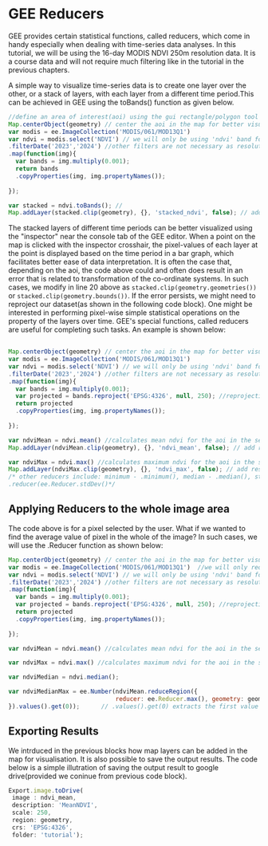 # GEE Reducers

GEE provides certain statistical functions, called reducers, which come in handy especially when dealing with time-series data analyses. In this tutorial, we will be using the 16-day MODIS NDVI 250m resolution data. It is a course data and will not require much filtering like in the tutorial in the previous chapters. 

A simple way to visualize time-series data is to create one layer over the other, or a stack of layers, with each layer
from a different time period.This can be achieved in GEE using the toBands() function as given below.
```Javascript
//define an area of interest(aoi) using the gui rectangle/polygon tool and import it as 'geometry'
Map.centerObject(geometry) // center the aoi in the map for better visualisation
var modis = ee.ImageCollection('MODIS/061/MOD13Q1')  
var ndvi = modis.select('NDVI') // we will only be using 'ndvi' band for this tutorial
.filterDate('2023','2024') //other filters are not necessary as resolution is course in MODIS
.map(function(img){
  var bands = img.multiply(0.001);
  return bands
  .copyProperties(img, img.propertyNames());
  
});

var stacked = ndvi.toBands(); // 
Map.addLayer(stacked.clip(geometry), {}, 'stacked_ndvi', false); // add result to the map for visualisation
```
The stacked layers of different time periods can be better visualized using the "inspector" near the console tab of the GEE editor. When a point on the map is clicked with the inspector crosshair, the pixel-values of each layer at the point is displayed based on the time period in a bar graph, which facilitates better ease of data interpretation. 
It is often the case that, depending on the aoi, the code above could and often does result in an error that is related to transformation of the co-ordinate systems. In such cases, we modify in line 20 above as ```stacked.clip(geometry.geometries())``` or ```stacked.clip(geometry.bounds())```. If the error persists, we might need to reproject our dataset(as shown in the following code block). One might be interested in performing pixel-wise simple statistical operations on the property of the layers over time. GEE's special functions, called reducers are useful for completing such tasks. An example is shown below:
```Javascript
  
Map.centerObject(geometry) // center the aoi in the map for better visualisation
var modis = ee.ImageCollection('MODIS/061/MOD13Q1')  
var ndvi = modis.select('NDVI') // we will only be using 'ndvi' band for this tutorial
.filterDate('2023','2024') //other filters are not necessary as resolution is course in MODIS
.map(function(img){
  var bands = img.multiply(0.001);
  var projected = bands.reproject('EPSG:4326', null, 250); //reprojecting the layer to WGS84 at 250m resolution
  return projected
  .copyProperties(img, img.propertyNames());
  
});

var ndviMean = ndvi.mean() //calculates mean ndvi for the aoi in the selected time period
Map.addLayer(ndviMean.clip(geometry), {}, 'ndvi_mean', false); // add result to the map for visualisation

var ndviMax = ndvi.max() //calculates maximum ndvi for the aoi in the selected time period
Map.addLayer(ndviMax.clip(geometry), {}, 'ndvi_max', false); // add result to the map for visualisation
/* other reducers include: minimum - .minimum(), median - .median(), standard deviation -
.reducer(ee.Reducer.stdDev()*/
```
## Applying Reducers to the whole image area

The code above is for a pixel selected by the user. What if we wanted to find the average value of pixel in the whole of the image?
In such cases, we will use the .Reducer function as shown below:
```Javascript
Map.centerObject(geometry) // center the aoi in the map for better visualisation
var modis = ee.ImageCollection('MODIS/061/MOD13Q1')  //we will only require the NDVI band for this turorial
var ndvi = modis.select('NDVI') // we will only be using 'ndvi' band for this tutorial
.filterDate('2023','2024') //other filters are not necessary as resolution is course in MODIS
.map(function(img){
  var bands = img.multiply(0.001);
  var projected = bands.reproject('EPSG:4326', null, 250); //reprojecting the layer to WGS84 at 250m resolution
  return projected
  .copyProperties(img, img.propertyNames());
  
});

var ndviMean = ndvi.mean() //calculates mean ndvi for the aoi in the selected time period

var ndviMax = ndvi.max() //calculates maximum ndvi for the aoi in the selected time period

var ndviMedian = ndvi.median();

var ndviMedianMax = ee.Number(ndviMean.reduceRegion({
                              reducer: ee.Reducer.max(), geometry: geometry, scale: 250
}).values().get(0));      // .values().get(0) extracts the first value of the output layer while ee.Number converts the resilting output to a numerical value

```
## Exporting Results
We intrduced in the previous blocks how map layers can be added in the map for visualisation. It is also possible to save the
output results. The code below is a simple illutration of saving the output result to google drive(provided we coninue from 
previous code block).
```Javascript
Export.image.toDrive(
 image : ndvi_mean,
 description: 'MeanNDVI',
 scale: 250,
 region: geometry,
 crs: 'EPSG:4326',
 folder: 'tutorial');
```
